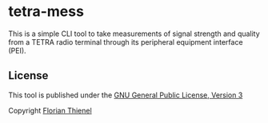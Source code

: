 # tetra-mess

This is a simple CLI tool to take measurements of signal strength and quality from a TETRA
radio terminal through its peripheral equipment interface (PEI).

## License

This tool is published under the [GNU General Public License, Version 3](LICENSE)

Copyright [Florian Thienel](https://thecodingflow.com)
